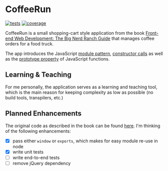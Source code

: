 # CoffeeRun

[![tests](http://img.shields.io/travis/tkraak/coffeerun/master.svg?style=flat)](https://travis-ci.org/tkraak/coffeerun)
[![coverage](https://img.shields.io/coveralls/tkraak/coffeerun.svg?style=flat)](https://coveralls.io/github/tkraak/coffeerun?branch=master)

CoffeeRun is a small shopping-cart style application from the book [Front-end Web Development: The Big Nerd Ranch Guide](https://www.bignerdranch.com/books/front-end-web-development/) that manages coffee orders for a food truck.

The app introduces the JavaScript [module pattern](https://github.com/getify/You-Dont-Know-JS/blob/master/scope%20%26%20closures/ch5.md#modules), [constructor calls](https://github.com/getify/You-Dont-Know-JS/blob/master/this%20%26%20object%20prototypes/ch5.md#constructor-or-call) as well as the [prototype property](https://github.com/getify/You-Dont-Know-JS/blob/master/this%20%26%20object%20prototypes/ch5.md#class-functions) of JavaScript functions.

## Learning & Teaching

For me personally, the application serves as a learning and teaching tool, which is the main reason for keeping complexity as low as possible (no build tools, transpilers, etc.)

## Planned Enhancements

The original code as described in the book can be found [here](https://github.com/bignerdranch/nybblr-javascript-book-walkthrough/tree/master/coffeerun). I'm thinking of the following enhancements:

- [x] pass either `window` or `exports`, which makes for easy module re-use in node
- [x] write unit tests
- [ ] write end-to-end tests
- [ ] remove jQuery dependency
